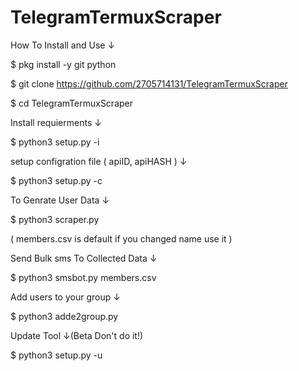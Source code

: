 # TelegramTermuxScraper
How To Install and Use ↓

$ pkg install -y git python

$ git clone https://github.com/2705714131/TelegramTermuxScraper

$ cd TelegramTermuxScraper

Install requierments ↓

$ python3 setup.py -i

setup configration file ( apiID, apiHASH ) ↓

$ python3 setup.py -c

To Genrate User Data ↓

$ python3 scraper.py

( members.csv is default if you changed name use it )

Send Bulk sms To Collected Data ↓

$ python3 smsbot.py members.csv

Add users to your group ↓

$ python3 adde2group.py

Update Tool ↓(Beta Don't do it!)

$ python3 setup.py -u
